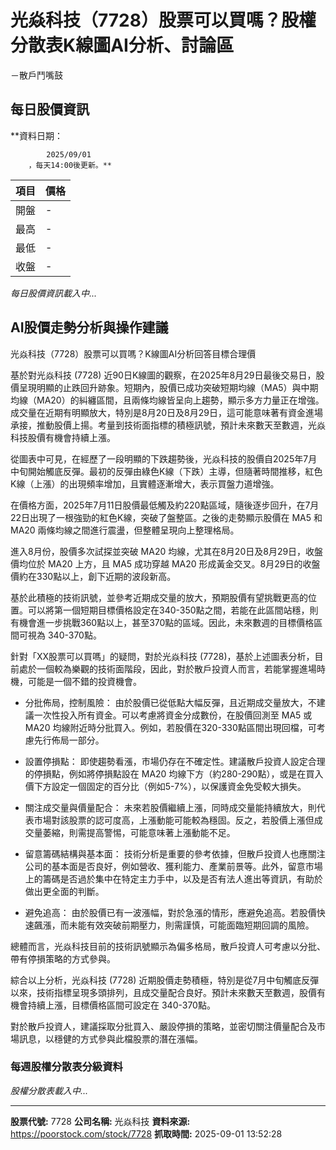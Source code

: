# 光焱科技（7728）股票可以買嗎？股權分散表K線圖AI分析、討論區
－散戶鬥嘴鼓

## 每日股價資訊

**資料日期：
        
            2025/09/01
        ，每天14:00後更新。**

| 項目 | 價格 |
|------|------|
| 開盤 | - |
| 最高 | - |
| 最低 | - |
| 收盤 | - |

*每日股價資訊載入中...*

## AI股價走勢分析與操作建議

光焱科技（7728）股票可以買嗎？K線圖AI分析回答目標合理價

基於對光焱科技 (7728) 近90日K線圖的觀察，在2025年8月29日最後交易日，股價呈現明顯的止跌回升跡象。短期內，股價已成功突破短期均線（MA5）與中期均線（MA20）的糾纏區間，且兩條均線皆呈向上趨勢，顯示多方力量正在增強。成交量在近期有明顯放大，特別是8月20日及8月29日，這可能意味著有資金進場承接，推動股價上揚。考量到技術面指標的積極訊號，預計未來數天至數週，光焱科技股價有機會持續上漲。

從圖表中可見，在經歷了一段明顯的下跌趨勢後，光焱科技的股價自2025年7月中旬開始觸底反彈。最初的反彈由綠色K線（下跌）主導，但隨著時間推移，紅色K線（上漲）的出現頻率增加，且實體逐漸增大，表示買盤力道增強。

在價格方面，2025年7月11日股價最低觸及約220點區域，隨後逐步回升，在7月22日出現了一根強勁的紅色K線，突破了盤整區。之後的走勢顯示股價在 MA5 和 MA20 兩條均線之間進行震盪，但整體呈現向上整理格局。

進入8月份，股價多次試探並突破 MA20 均線，尤其在8月20日及8月29日，收盤價均位於 MA20 上方，且 MA5 成功穿越 MA20 形成黃金交叉。8月29日的收盤價約在330點以上，創下近期的波段新高。

基於此積極的技術訊號，並參考近期成交量的放大，預期股價有望挑戰更高的位置。可以將第一個短期目標價格設定在340-350點之間，若能在此區間站穩，則有機會進一步挑戰360點以上，甚至370點的區域。因此，未來數週的目標價格區間可視為 340-370點。

針對「XX股票可以買嗎」的疑問，對於光焱科技 (7728)，基於上述圖表分析，目前處於一個較為樂觀的技術面階段，因此，對於散戶投資人而言，若能掌握進場時機，可能是一個不錯的投資機會。

*   分批佈局，控制風險： 由於股價已從低點大幅反彈，且近期成交量放大，不建議一次性投入所有資金。可以考慮將資金分成數份，在股價回測至 MA5 或 MA20 均線附近時分批買入。例如，若股價在320-330點區間出現回檔，可考慮先行佈局一部分。

*   設置停損點： 即使趨勢看漲，市場仍存在不確定性。建議散戶投資人設定合理的停損點，例如將停損點設在 MA20 均線下方（約280-290點），或是在買入價下方設定一個固定的百分比（例如5-7%），以保護資金免受較大損失。

*   關注成交量與價量配合： 未來若股價繼續上漲，同時成交量能持續放大，則代表市場對該股票的認可度高，上漲動能可能較為穩固。反之，若股價上漲但成交量萎縮，則需提高警惕，可能意味著上漲動能不足。

*   留意籌碼結構與基本面： 技術分析是重要的參考依據，但散戶投資人也應關注公司的基本面是否良好，例如營收、獲利能力、產業前景等。此外，留意市場上的籌碼是否過於集中在特定主力手中，以及是否有法人進出等資訊，有助於做出更全面的判斷。

*   避免追高： 由於股價已有一波漲幅，對於急漲的情形，應避免追高。若股價快速飆漲，而未能有效突破前期壓力，則需謹慎，可能面臨短期回調的風險。

總體而言，光焱科技目前的技術訊號顯示為偏多格局，散戶投資人可考慮以分批、帶有停損策略的方式參與。

綜合以上分析，光焱科技 (7728) 近期股價走勢積極，特別是從7月中旬觸底反彈以來，技術指標呈現多頭排列，且成交量配合良好。預計未來數天至數週，股價有機會持續上漲，目標價格區間可設定在 340-370點。

對於散戶投資人，建議採取分批買入、嚴設停損的策略，並密切關注價量配合及市場訊息，以穩健的方式參與此檔股票的潛在漲幅。

### 每週股權分散表分級資料

*股權分散表載入中...*

---

**股票代號:** 7728
**公司名稱:** 光焱科技
**資料來源:** https://poorstock.com/stock/7728
**抓取時間:** 2025-09-01 13:52:28